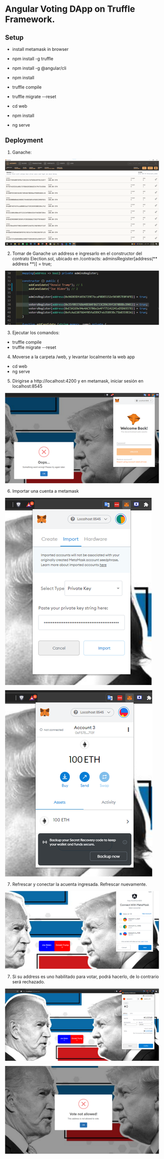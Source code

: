# Angular Voting DApp on Truffle Framework.

## Setup

- install metamask in browser

- npm install -g truffle
- npm install -g @angular/cli
- npm install
- truffle compile
- truffle migrate --reset

- cd web
- npm install
- ng serve

## Deployment

1. Ganache:

![Levantar Ganache](./README_PICS/ganache_readme_1.png)

2. Tomar de Ganache un address e ingresarlo en el constructor del contrato Election.sol, ubicado en /contracts:
  adminsRegister[address(** address **)] = true;

  ![Ingresar address a votantes permitidos](./README_PICS/contract_readme_2.png)

3. Ejecutar los comandos:
  - truffle compile
  - truffle migrate --reset

4. Moverse a la carpeta /web, y levantar localmente la web app
  - cd web
  - ng serve

5. Dirigirse a http://localhost:4200 y en metamask, iniciar sesión en localhost:8545

  ![Iniciar sesión en metamask](./README_PICS/readme_3.png)

6. Importar una cuenta a metamask

  ![Importar cuenta a traves de private key obtenido de ganache](./README_PICS/readme_4.png)

  ![](./README_PICS/readme_5.png)

7. Refrescar y conectar la acuenta ingresada. Refrescar nuevamente.

  ![](./README_PICS/readme_6.png)

7. Si su address es uno habilitado para votar, podrá hacerlo, de lo contrario será rechazado.

  ![Voto habilitado](./README_PICS/readme_9.png)

  ![Voto NO habilitado](./README_PICS/readme_7.png)



